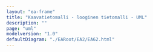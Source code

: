 ```yaml
---
layout: "ea-frame"
title: "Kaavatietomalli - looginen tietomalli - UML"
description: ""
page: "uml"
modelversion: "1.0"
defaultDiagram: "./EARoot/EA2/EA62.html"
---
```

